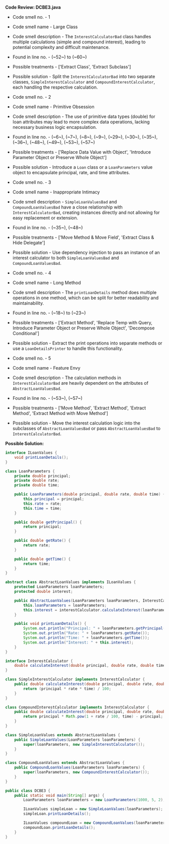**Code Review: DCBE3.java**
- Code smell no. - 1
- Code smell name - Large Class
- Code smell description - The `InterestCalculatorBad` class handles multiple calculations (simple and compound interest), leading to potential complexity and difficult maintenance.
- Found in line no. -  (~52~) to (~60~)
- Possible treatments - ['Extract Class', 'Extract Subclass']
- Possible solution - Split the `InterestCalculatorBad` into two separate classes, `SimpleInterestCalculator` and `CompoundInterestCalculator`, each handling the respective calculation.

- Code smell no. - 2
- Code smell name - Primitive Obsession
- Code smell description - The use of primitive data types (double) for loan attributes may lead to more complex data operations, lacking necessary business logic encapsulation.
- Found in line no. - (~6~), (~7~), (~8~), (~9~), (~29~), (~30~), (~35~), (~36~), (~48~), (~49~), (~53~), (~57~)
- Possible treatments - ['Replace Data Value with Object', 'Introduce Parameter Object or Preserve Whole Object']
- Possible solution - Introduce a `Loan` class or a `LoanParameters` value object to encapsulate principal, rate, and time attributes.

- Code smell no. - 3
- Code smell name - Inappropriate Intimacy
- Code smell description - `SimpleLoanValuesBad` and `CompoundLoanValuesBad` have a close relationship with `InterestCalculatorBad`, creating instances directly and not allowing for easy replacement or extension.
- Found in line no. - (~35~), (~48~)
- Possible treatments - ['Move Method & Move Field', 'Extract Class & Hide Delegate']
- Possible solution - Use dependency injection to pass an instance of an interest calculator to both `SimpleLoanValuesBad` and `CompoundLoanValuesBad`.

- Code smell no. - 4
- Code smell name - Long Method
- Code smell description - The `printLoanDetails` method does multiple operations in one method, which can be split for better readability and maintainability.
- Found in line no. - (~18~) to (~23~)
- Possible treatments - ['Extract Method', 'Replace Temp with Query, Introduce Parameter Object or Preserve Whole Object', 'Decompose Conditional']
- Possible solution - Extract the print operations into separate methods or use a `LoanDetailsPrinter` to handle this functionality.

- Code smell no. - 5
- Code smell name - Feature Envy
- Code smell description - The calculation methods in `InterestCalculatorBad` are heavily dependent on the attributes of `AbstractLoanValuesBad`.
- Found in line no. - (~53~), (~57~)
- Possible treatments - ['Move Method', 'Extract Method', 'Extract Method', 'Extract Method with Move Method']
- Possible solution - Move the interest calculation logic into the subclasses of `AbstractLoanValuesBad` or pass `AbstractLoanValuesBad` to `InterestCalculatorBad`.

**Possible Solution:**

```java
interface ILoanValues {
    void printLoanDetails();
}

class LoanParameters {
    private double principal;
    private double rate;
    private double time;

    public LoanParameters(double principal, double rate, double time) {
        this.principal = principal;
        this.rate = rate;
        this.time = time;
    }

    public double getPrincipal() {
        return principal;
    }

    public double getRate() {
        return rate;
    }

    public double getTime() {
        return time;
    }
}

abstract class AbstractLoanValues implements ILoanValues {
    protected LoanParameters loanParameters;
    protected double interest;

    public AbstractLoanValues(LoanParameters loanParameters, InterestCalculator interestCalculator) {
        this.loanParameters = loanParameters;
        this.interest = interestCalculator.calculateInterest(loanParameters.getPrincipal(), loanParameters.getRate(), loanParameters.getTime());
    }

    public void printLoanDetails() {
        System.out.println("Principal: " + loanParameters.getPrincipal());
        System.out.println("Rate: " + loanParameters.getRate());
        System.out.println("Time: " + loanParameters.getTime());
        System.out.println("Interest: " + this.interest);
    }
}

interface InterestCalculator {
    double calculateInterest(double principal, double rate, double time);
}

class SimpleInterestCalculator implements InterestCalculator {
    public double calculateInterest(double principal, double rate, double time) {
        return (principal * rate * time) / 100;
    }
}

class CompoundInterestCalculator implements InterestCalculator {
    public double calculateInterest(double principal, double rate, double time) {
        return principal * Math.pow(1 + rate / 100, time) - principal;
    }
}

class SimpleLoanValues extends AbstractLoanValues {
    public SimpleLoanValues(LoanParameters loanParameters) {
        super(loanParameters, new SimpleInterestCalculator());
    }
}

class CompoundLoanValues extends AbstractLoanValues {
    public CompoundLoanValues(LoanParameters loanParameters) {
        super(loanParameters, new CompoundInterestCalculator());
    }
}

public class DCBE3 {
    public static void main(String[] args) {
        LoanParameters loanParameters = new LoanParameters(1000, 5, 2);

        ILoanValues simpleLoan = new SimpleLoanValues(loanParameters);
        simpleLoan.printLoanDetails();

        ILoanValues compoundLoan = new CompoundLoanValues(loanParameters);
        compoundLoan.printLoanDetails();
    }
}
```